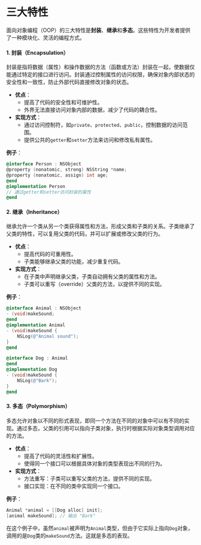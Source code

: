 # 三大特性

面向对象编程（OOP）的三大特性是**封装**、**继承**和**多态**。这些特性为开发者提供了一种模块化、灵活的编程方式。

#### 1. 封装（Encapsulation）

封装是指将数据（属性）和操作数据的方法（函数或方法）封装在一起，使数据仅能通过特定的接口进行访问。封装通过控制属性的访问权限，确保对象内部状态的安全性和一致性，防止外部代码直接修改对象的状态。

* **优点**：
  * 提高了代码的安全性和可维护性。
  * 外界无法直接访问对象内部的数据，减少了代码的耦合性。
* **实现方式**：
  * 通过访问控制符，如`private`、`protected`、`public`，控制数据的访问范围。
  * 提供公共的`getter`和`setter`方法来访问和修改私有属性。

**例子**：

```objective-c
@interface Person : NSObject
@property (nonatomic, strong) NSString *name;
@property (nonatomic, assign) int age;
@end
@implementation Person
// 通过getter和setter访问封装的属性
@end
```

#### 2. 继承（Inheritance）

继承允许一个类从另一个类获得属性和方法，形成父类和子类的关系。子类继承了父类的特性，可以复用父类的代码，并可以扩展或修改父类的行为。

* **优点**：
  * 提高代码的可重用性。
  * 子类能够继承父类的功能，减少重复代码。
* **实现方式**：
  * 在子类中声明继承父类，子类自动拥有父类的属性和方法。
  * 子类可以重写（override）父类的方法，以提供不同的实现。

**例子**：

```objective-c
@interface Animal : NSObject
- (void)makeSound;
@end
@implementation Animal
- (void)makeSound {
    NSLog(@"Animal sound");
}
@end

@interface Dog : Animal
@end
@implementation Dog
- (void)makeSound {
    NSLog(@"Bark");
}
@end
```

#### 3. 多态（Polymorphism）

多态允许对象以不同的形式表现，即同一个方法在不同的对象中可以有不同的实现。通过多态，父类的引用可以指向子类对象，执行时根据实际对象类型调用对应的方法。

* **优点**：
  * 提高了代码的灵活性和扩展性。
  * 使得同一个接口可以根据具体对象的类型表现出不同的行为。
* **实现方式**：
  * 方法重写：子类可以重写父类的方法，提供不同的实现。
  * 接口实现：在不同的类中实现同一个接口。

**例子**：

```objective-c
Animal *animal = [[Dog alloc] init];
[animal makeSound]; // 输出 "Bark"
```

在这个例子中，虽然`animal`被声明为`Animal`类型，但由于它实际上指向`Dog`对象，调用的是`Dog`类的`makeSound`方法。这就是多态的表现。
